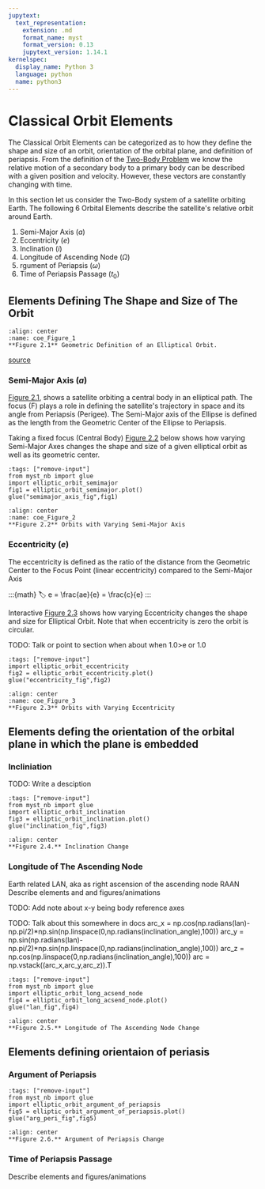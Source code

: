 ```yaml
---
jupytext:
  text_representation:
    extension: .md
    format_name: myst
    format_version: 0.13
    jupytext_version: 1.14.1
kernelspec:
  display_name: Python 3
  language: python
  name: python3
---
```



# Classical Orbit Elements

The Classical Orbit Elements can be categorized as to how they define the shape and size of an orbit, orientation of the orbital plane, and definition of periapsis. From the definition of the [Two-Body Problem](Two_Body_Problem.md) we know the relative motion of a secondary body to a primary body can be described with a given position and velocity. However, these vectors are constantly changing with time. 

In this section let us consider the Two-Body system of a satellite orbiting Earth. The following 6 Orbital Elements describe the satellite's relative orbit around Earth. 

1. Semi-Major Axis ($a$)
2. Eccentricity ($e$)
3. Inclination  ($i$)
4. Longitude of Ascending Node ($\Omega$)
5. rgument of Periapsis ($\omega$)
6. Time of Periapsis Passage ($t_0$)

## Elements Defining The Shape and Size of The Orbit

```{figure} ./images/elliptic_orbit_image.jpeg
:align: center
:name: coe_Figure_1
**Figure 2.1** Geometric Definition of an Elliptical Orbit.
```

[source](https://space.stackexchange.com/questions/28361/spiraling-out-from-circular-orbit-to-escape-via-low-thrust-what-is-%CE%B3-gamma#:~:text=by%20uhoh%27s%20comment-,Source,-It%20is%20just)

### Semi-Major Axis ($a$)

[Figure 2.1](coe_Figure_1), shows a satellite orbiting a central body in an elliptical path. The focus (F) plays a role in defining the satellite's trajectory in space and its angle from Periapsis (Perigee). The Semi-Major axis of the Ellipse is defined as the length from the Geometric Center of the Ellipse to Periapsis. 

Taking a fixed focus (Central Body) [Figure 2.2](coe_Figure_2) below shows how varying Semi-Major Axes changes the shape and size of a given elliptical orbit as well as its geometric center. 

```{code-cell} ipython3
:tags: ["remove-input"]
from myst_nb import glue
import elliptic_orbit_semimajor
fig1 = elliptic_orbit_semimajor.plot()
glue("semimajor_axis_fig",fig1)
```

```{glue:figure} semimajor_axis_fig
:align: center
:name: coe_Figure_2
**Figure 2.2** Orbits with Varying Semi-Major Axis
```


### Eccentricity ($e$)

The eccentricity is defined as the ratio of the distance from the Geometric Center to the Focus Point (linear eccentricity) compared to the Semi-Major Axis 

:::{math}
:label:
e = \frac{ae}{e} = \frac{c}{e}
:::

Interactive [Figure 2.3](coe_Figure_3) shows how varying Eccentricity changes the shape and size for Elliptical Orbit. Note that when eccentricity is zero the orbit is circular.

TODO: Talk or point to section when about when 1.0>e or 1.0

```{code-cell} ipython3
:tags: ["remove-input"]
import elliptic_orbit_eccentricity
fig2 = elliptic_orbit_eccentricity.plot()
glue("eccentricity_fig",fig2)
```

```{glue:figure} eccentricity_fig
:align: center
:name: coe_Figure_3
**Figure 2.3** Orbits with Varying Eccentricity
```

## Elements defing the orientation of the orbital plane in which the plane is embedded

### Incliniation

TODO: Write a desciption

```{code-cell} ipython3
:tags: ["remove-input"]
from myst_nb import glue
import elliptic_orbit_inclination
fig3 = elliptic_orbit_inclination.plot()
glue("inclination_fig",fig3)
```

```{glue:figure} inclination_fig
:align: center
**Figure 2.4.** Inclination Change
```

### Longitude of The Ascending Node

Earth related LAN, aka as  right ascension of the ascending node RAAN
Describe elements and and figures/animations

TODO: Add note about x-y being body reference axes

TODO: Talk about this somewhere in docs
arc_x = np.cos(np.radians(lan)-np.pi/2)*np.sin(np.linspace(0,np.radians(inclination_angle),100))
arc_y = np.sin(np.radians(lan)-np.pi/2)*np.sin(np.linspace(0,np.radians(inclination_angle),100))
arc_z = np.cos(np.linspace(0,np.radians(inclination_angle),100))
arc = np.vstack((arc_x,arc_y,arc_z)).T

```{code-cell} ipython3
:tags: ["remove-input"]
from myst_nb import glue
import elliptic_orbit_long_acsend_node
fig4 = elliptic_orbit_long_acsend_node.plot()
glue("lan_fig",fig4)
```

```{glue:figure} lan_fig
:align: center
**Figure 2.5.** Longitude of The Ascending Node Change
```

## Elements defining orientaion of periasis

### Argument of Periapsis

```{code-cell} ipython3
:tags: ["remove-input"]
from myst_nb import glue
import elliptic_orbit_argument_of_periapsis
fig5 = elliptic_orbit_argument_of_periapsis.plot()
glue("arg_peri_fig",fig5)
```

```{glue:figure} arg_peri_fig
:align: center
**Figure 2.6.** Argument of Periapsis Change
```

### Time of Periapsis Passage

Describe elements and figures/animations
